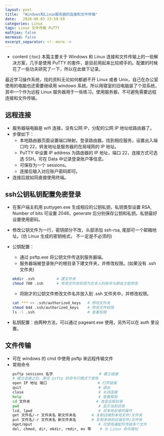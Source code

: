 ```yaml
---
layout: post
title:  "Windows和Linux服务器的连接和文件传输"
date:   2020-08-03 23:59:59
categories: Linux
tags: Linux 文件传输 PuTTY 
mathjax: false
mermaid: false
excerpt_separator: <!--more-->
---
```


* content
{:toc}
本篇主要关于 Windows 和 Linux 连接和文件传输上的一些解决方案，几乎是使用 PuTTY 的套件，是目前用起来比较顺手的。配置的时候花了一些功夫研究了一下，所以在此做下记录。

最近学习操作系统，找的资料无论如何都避不开 Linux 或者 Unix，自己在办公室使用的电脑也还需要继续用 windows 系统。所以用寝室的旧电脑装了个双系统，其中一个作为远程 Linux 服务器用于一些练习。使用服务器，不可避免需要远程连接和文件传输。
<!--more-->

## 远程连接
* 服务器端电脑是 wifi 连接，没有公网 IP，分配的公网 IP 地址给路由器了。
* 步骤如下：
  * 本地路由器页面设置端口映射。登录路由器，找到相应服务，设置出入端口均 22，转发地址是服务器的在局域网的 IP 地址。
  * PuTTY 中设置 IP address 为路由器的 IP 地址，端口 22，连接方式可选选 SSH。可在 Data 中记录登录账户等信息。
  * 可保存为一个 sessions。
  * 连接后输入对应账户密码即可。
* 连接后就如同直接使用终端。

## ssh公钥私钥配置免密登录
* 在客户端主机用 puttygen.exe 生成相应的公钥私钥，私钥类型设置 RSA, Number of bits 可设置 2048，generate 后分别保存公钥和私钥。私钥最好设置使用密码。
* 修改公钥文件为一行，密钥部分不改，头部添加 ssh-rsa, 尾部可一个邮箱地址。(仿 Linux 生成的密钥格式， 不一定是不必须的)
* 公钥配置：
  * 通过 psftp.exe 将公钥文件传送到服务器端。
  * 服务器端被登录账户的根目录下建文件夹，并修改权限。(如果没有 .ssh 文件夹)

  ```bash
  mkdir .ssh          # 建文件夹 
  chmod 700 .ssh      # 修改文件夹权限为仅本人的账号与群组才能修改
  ```

  * 将刚才的公钥文件修改文件名并放入到 .ssh 文件夹中，并修改权限。
  
  ```bash
  cat *** >> .ssh/authorized_keys   # 修改文件夹
  chmod 644 .ssh/authorized_keys    # 修改文件权限
  ls -l .ssh                        # 查看权限
  ```
* 私钥配置：由两种方法，可以通过 pageant.exe 使用，另外可以在 auth 里设置。

## 文件传输
* 可在 windows 的 cmd 中使用 psftp 来远程传输文件
* 常用命令
  ```bash
  psftp sessions 名字                     # 建立链接
  # 建立连接之后，是在 psftp 的命令行模式下使用
  open IP 地址 端口                       # 打开链接
  quit                                   # 退出
  close                                  # 关闭连接
  help                                   # 查看帮助
  cd 文件夹                              # 改变远程目录
  pwd                                    # 显示当前目录
  lcd, lpwd                              # 对本地目录的操作
  get 文件名/-r 文件夹名 新文件夹名       # 复制远端到本地文件/文件夹
  put 文件名/-r 文件夹名 新文件夹名       # 复制本地到远端文件/文件夹
  mget/mput                              # 可使用通配符传输多个文件
  del, chmod, dir, mkdir, rmdir, mv 等    # 与 Linux 命令类似
  ```
